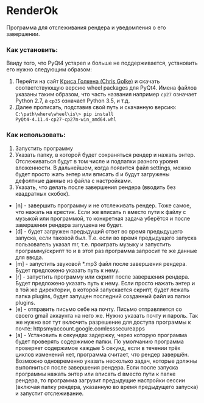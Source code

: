 # RenderOk

Программа для отслеживания рендера и уведомления о его завершении.

### Как установить:

Ввиду того, что PyQt4 устарел и больше не поддерживается, установить его нужно следующим образом:

1. Перейти на сайт [Криса Голкена (Chris Golke)](https://www.lfd.uci.edu/~gohlke/pythonlibs/#pyqt4) и скачать соответствующую версию wheel packages для PyQt4. Имена файлов указаны таким образом, что часть названия  например `cp27` означает Python 2.7,  а `cp35` означает Python 3.5, и т.д.
2.  Далее прописать, подставив свой путь и скачанную версию:
   `C:\path\where\wheel\is\> pip install PyQt4‑4.11.4‑cp27‑cp27m‑win_amd64.whl`

### Как  использовать:

1. Запустить программу
2. Указать папку, в которой будет сохраняться рендер и нажать энтер. 
    Отслеживаться будут в том числе и подпапки разного уровня вложенности. 
    В дальнейшем, когда появится файл settings, можно будет просто жать энтер 
    или вписать d и будут загружены дефолтные данные из файла с настройками.
3. Указать, что делать после завершения рендера (вводить без квадратных скобок).
  - [n] - завершить программу и не отслеживать рендер. Тоже самое, что нажать на крестик. 
    Если же вписать n вместо пути к файлу с музыкой или программой, 
    то конкретная задача уберётся и после завершения рендера запущена не будет.
  - [d] - будет загружен предыдущий ответ во время предыдущего запуска, если таковой был.
    Т.е. если во время предыдущего запуска пользователь указал mr, т.е. проиграть музыку и
    запустить программу/скрипт то и в этот раз программа запросит те же данные для ввода.
  - [m] - запустить звуковой *.mp3 файл после завершения рендера. Будет предложено указать путь к нему.
  - [r] - запустить программу или скрипт после завершения рендера. Будет предложено указать путь к нему.
    Если просто нажать энтер и в той же директории, в которой запускается скрипт, будет лежать папка plugins, 
    будет запущен последний созданный файл из папки plugins.
  - [e] - отправить письмо себе на почту. Письмо отправляется со своего gmail аккаунта на него же.
    Нужно указать почту и пароль. Так же нужно вот тут включить разрешение для доступа программы к почте: 
    httpsmyaccount.google.comlesssecureapps
  - [a] - Установить в секундах задержку, через которую программа будет проверять содержимое папки.
    По умолчанию программа проверяет содержимое каждые 5 секунд, если в течении трёх циклов изменений нет, 
    программа считает, что рендер завершён. Возможно одновременно указать несколько задач, 
    которые должны выполниться после завершения рендера.
    Если после запуска программы нажать энтер или вписать d вместо пути к папке рендера, то программа загрузит
    предыдущие настройки сессии (включая папку рендера, указанную во время предыдущего запуска) и запустит отслеживание.

